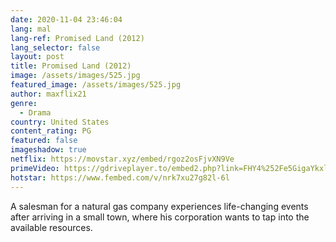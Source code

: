 ```yaml
---
date: 2020-11-04 23:46:04
lang: mal
lang-ref: Promised Land (2012)
lang_selector: false
layout: post
title: Promised Land (2012)
image: /assets/images/525.jpg
featured_image: /assets/images/525.jpg
author: maxflix21
genre:
  - Drama
country: United States
content_rating: PG
featured: false
imageshadow: true
netflix: https://movstar.xyz/embed/rgoz2osFjvXN9Ve
primeVideo: https://gdriveplayer.to/embed2.php?link=FHY4%252Fe5GigaYkxl3OvKetAj37z5IcjRfDADUx49mOTO6nrbyrhHhg6rcCJbbbznzXUTWN7RNS%252Bca7gseHJwNVeZrXi1dmq9160nZUIfe2F%252Fm8D7Po1IQowxrV9Jm4PhxZlch924Jj9k5YajG%252BTejrF8zqM2oncEKm%252FLzidPWGNWEKxl6ZXZ0eaw1ioP8REZuE%253D
hotstar: https://www.fembed.com/v/nrk7xu27g82l-6l
---
```

A salesman for a natural gas company experiences life-changing events after arriving in a small town, where his corporation wants to tap into the available resources.